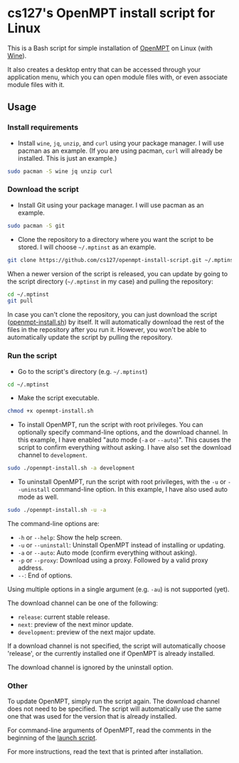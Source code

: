 # cs127's OpenMPT install script for Linux

This is a Bash script for simple installation of [OpenMPT](https://openmpt.org) on Linux (with [Wine](https://winehq.org)).

It also creates a desktop entry that can be accessed through your application menu, which you can open module files with, or even associate module files with it.

## Usage

### Install requirements
* Install `wine`, `jq`, `unzip`, and `curl` using your package manager. I will use pacman as an example.
  (If you are using pacman, `curl` will already be installed. This is just an example.)
```bash
sudo pacman -S wine jq unzip curl
```

### Download the script

* Install Git using your package manager. I will use pacman as an example.
```bash
sudo pacman -S git
```
* Clone the repository to a directory where you want the script to be stored. I will choose `~/.mptinst` as an example.
```bash
git clone https://github.com/cs127/openmpt-install-script.git ~/.mptinst
```

When a newer version of the script is released, you can update by going to the script directory (`~/.mptinst` in my case) and pulling the repository:
```bash
cd ~/.mptinst
git pull
```

In case you can't clone the repository, you can just download the script
([openmpt-install.sh](https://raw.githubusercontent.com/cs127/openmpt-install-script/master/openmpt-install.sh))
by itself. It will automatically download the rest of the files in the repository after you run it.
However, you won't be able to automatically update the script by pulling the repository.

### Run the script

* Go to the script's directory (e.g. `~/.mptinst`)
```bash
cd ~/.mptinst
```
* Make the script executable.
```bash
chmod +x openmpt-install.sh
```
* To install OpenMPT, run the script with root privileges. You can optionally specify command-line options, and the download channel.
  In this example, I have enabled "auto mode (`-a` or `--auto`)". This causes the script to confirm everything without asking.
  I have also set the download channel to `development`.
```bash
sudo ./openmpt-install.sh -a development
```
* To uninstall OpenMPT, run the script with root privileges, with the `-u` or `--uninstall` command-line option.
  In this example, I have also used auto mode as well.
```bash
sudo ./openmpt-install.sh -u -a
```

The command-line options are:
* `-h` or `--help`:      Show the help screen.
* `-u` or `--uninstall`: Uninstall OpenMPT instead of installing or updating.
* `-a` or `--auto`:      Auto mode (confirm everything without asking).
* `-p` or `--proxy`:     Download using a proxy. Followed by a valid proxy address.
* `--`:                  End of options.

Using multiple options in a single argument (e.g. `-au`) is not supported (yet).

The download channel can be one of the following:
* `release`:     current stable release.
* `next`:        preview of the next minor update.
* `development`: preview of the next major update.

If a download channel is not specified, the script will automatically choose 'release',
or the currently installed one if OpenMPT is already installed.

The download channel is ignored by the uninstall option.

### Other

To update OpenMPT, simply run the script again.
The download channel does not need to be specified.
The script will automatically use the same one that was used for the version that is already installed.

For command-line arguments of OpenMPT, read the comments in the beginning of the
[launch script](https://github.com/cs127/openmpt-install-script/blob/master/resources/openmpt).

For more instructions, read the text that is printed after installation.
